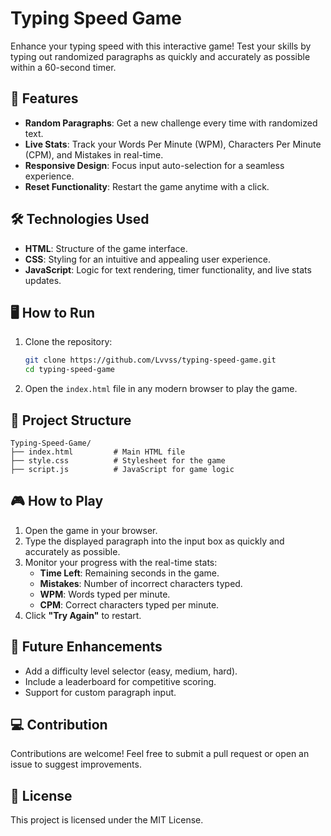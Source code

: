 
# Typing Speed Game  

Enhance your typing speed with this interactive game! Test your skills by typing out randomized paragraphs as quickly and accurately as possible within a 60-second timer.  

## 🚀 Features  
- **Random Paragraphs**: Get a new challenge every time with randomized text.  
- **Live Stats**: Track your Words Per Minute (WPM), Characters Per Minute (CPM), and Mistakes in real-time.  
- **Responsive Design**: Focus input auto-selection for a seamless experience.  
- **Reset Functionality**: Restart the game anytime with a click.  

## 🛠️ Technologies Used  
- **HTML**: Structure of the game interface.  
- **CSS**: Styling for an intuitive and appealing user experience.  
- **JavaScript**: Logic for text rendering, timer functionality, and live stats updates.  

## 🖥️ How to Run  
1. Clone the repository:  
   ```bash  
   git clone https://github.com/Lvvss/typing-speed-game.git  
   cd typing-speed-game  
   ```  
2. Open the `index.html` file in any modern browser to play the game.  

## 📂 Project Structure  
```
Typing-Speed-Game/
├── index.html         # Main HTML file  
├── style.css          # Stylesheet for the game  
├── script.js          # JavaScript for game logic  
```

## 🎮 How to Play  
1. Open the game in your browser.  
2. Type the displayed paragraph into the input box as quickly and accurately as possible.  
3. Monitor your progress with the real-time stats:  
   - **Time Left**: Remaining seconds in the game.  
   - **Mistakes**: Number of incorrect characters typed.  
   - **WPM**: Words typed per minute.  
   - **CPM**: Correct characters typed per minute.  
4. Click **"Try Again"** to restart.  

## 🎯 Future Enhancements  
- Add a difficulty level selector (easy, medium, hard).  
- Include a leaderboard for competitive scoring.  
- Support for custom paragraph input.  

## 💻 Contribution  
Contributions are welcome! Feel free to submit a pull request or open an issue to suggest improvements.  

## 📜 License  
This project is licensed under the MIT License.  


